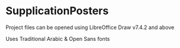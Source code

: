 # SupplicationPosters

Project files can be opened using LibreOffice Draw v7.4.2 and above

Uses Traditional Arabic & Open Sans fonts
